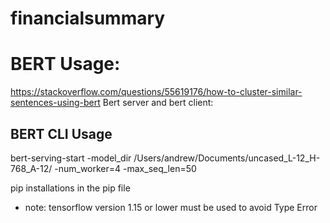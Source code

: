 # financialsummary

# BERT Usage: 
https://stackoverflow.com/questions/55619176/how-to-cluster-similar-sentences-using-bert
Bert server and bert client: 

## BERT CLI Usage
bert-serving-start -model_dir /Users/andrew/Documents/uncased_L-12_H-768_A-12/ -num_worker=4 -max_seq_len=50

pip installations in the pip file
* note: tensorflow version 1.15 or lower must be used to avoid Type Error 


